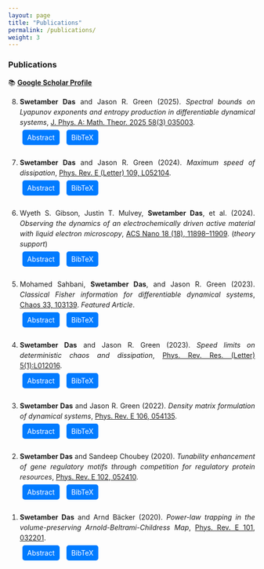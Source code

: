 ```yaml
---
layout: page
title: "Publications"
permalink: /publications/
weight: 3
---
```


### Publications

📚 **[Google Scholar Profile](https://scholar.google.com/citations?user=YOUR_SCHOLAR_ID)**

<ol reversed style="line-height: 1.5; text-align: justify;">
<li style="margin-bottom: 20px;"><strong>Swetamber Das</strong> and Jason R. Green (2025).  
    <em>Spectral bounds on Lyapunov exponents and entropy production in differentiable dynamical systems</em>, <a href="https://iopscience.iop.org/article/10.1088/1751-8121/ad8f06">J. Phys. A: Math. Theor. 2025 58(3) 035003</a>.
    <br>
    <a href="#" class="button">Abstract</a> 
    <a href="#" class="button">BibTeX</a>
</li>

<li style="margin-bottom: 20px;"><strong>Swetamber Das</strong> and Jason R. Green (2024).  
    <em>Maximum speed of dissipation</em>, <a href="https://journals.aps.org/pre/abstract/10.1103/PhysRevE.109.L052104">Phys. Rev. E (Letter) 109, L052104</a>.
    <br>
    <a href="#" class="button">Abstract</a> 
    <a href="#" class="button">BibTeX</a>
</li>

<li style="margin-bottom: 20px;">Wyeth S. Gibson, Justin T. Mulvey, <strong>Swetamber Das</strong>, et al. (2024).  
    <em>Observing the dynamics of an electrochemically driven active material with liquid electron microscopy</em>, <a href="https://pubs.acs.org/doi/full/10.1021/acsnano.4c01524">ACS Nano 18 (18), 11898–11909</a>. (<em>theory support</em>)
    <br>
    <a href="#" class="button">Abstract</a> 
    <a href="#" class="button">BibTeX</a>
</li>

<li style="margin-bottom: 20px;">Mohamed Sahbani, <strong>Swetamber Das</strong>, and Jason R. Green (2023).  
    <em>Classical Fisher information for differentiable dynamical systems</em>, <a href="https://pubs.aip.org/aip/cha/article/33/10/103139/2918637/Classical-Fisher-information-for-differentiable">Chaos 33, 103139</a>. <em>Featured Article</em>.
    <br>
    <a href="#" class="button">Abstract</a> 
    <a href="#" class="button">BibTeX</a>
</li>

<li style="margin-bottom: 20px;"><strong>Swetamber Das</strong> and Jason R. Green (2023).  
    <em>Speed limits on deterministic chaos and dissipation</em>, <a href="https://journals.aps.org/prresearch/abstract/10.1103/PhysRevResearch.5.L012016">Phys. Rev. Res. (Letter) 5(1):L012016</a>.
    <br>
    <a href="#" class="button">Abstract</a> 
    <a href="#" class="button">BibTeX</a>
</li>

<li style="margin-bottom: 20px;"><strong>Swetamber Das</strong> and Jason R. Green (2022).  
    <em>Density matrix formulation of dynamical systems</em>, <a href="https://journals.aps.org/pre/abstract/10.1103/PhysRevE.106.054135">Phys. Rev. E 106, 054135</a>.
    <br>
    <a href="#" class="button">Abstract</a> 
    <a href="#" class="button">BibTeX</a>
</li>

<li style="margin-bottom: 20px;"><strong>Swetamber Das</strong> and Sandeep Choubey (2020).  
    <em>Tunability enhancement of gene regulatory motifs through competition for regulatory protein resources</em>, <a href="https://journals.aps.org/pre/abstract/10.1103/PhysRevE.102.052410">Phys. Rev. E 102, 052410</a>.
    <br>
    <a href="#" class="button">Abstract</a> 
    <a href="#" class="button">BibTeX</a>
</li>

<li style="margin-bottom: 20px;"><strong>Swetamber Das</strong> and Arnd Bäcker (2020).  
    <em>Power-law trapping in the volume-preserving Arnold-Beltrami-Childress Map</em>, <a href="https://journals.aps.org/pre/abstract/10.1103/PhysRevE.101.032201">Phys. Rev. E 101, 032201</a>.
    <br>
    <a href="#" class="button">Abstract</a> 
    <a href="#" class="button">BibTeX</a>
</li>

<!-- Remaining papers added here -->

</ol>

<style>
.button {
    display: inline-block;
    padding: 5px 10px;
    margin: 5px;
    font-size: 14px;
    color: white;
    background-color: #007bff;
    text-decoration: none;
    border-radius: 5px;
}
.button:hover {
    background-color: #0056b3;
}
</style>
